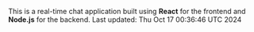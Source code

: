 This is a real-time chat application built using **React** for the frontend and **Node.js** for the backend.
Last updated: Thu Oct 17 00:36:46 UTC 2024
